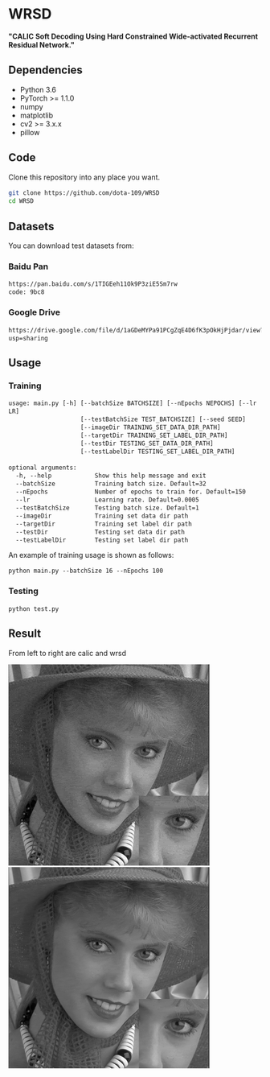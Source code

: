 # WRSD
**"CALIC Soft Decoding Using Hard Constrained Wide-activated Recurrent Residual Network."**

## Dependencies
* Python 3.6
* PyTorch >= 1.1.0
* numpy
* matplotlib
* cv2 >= 3.x.x 
* pillow

## Code
Clone this repository into any place you want.
```bash
git clone https://github.com/dota-109/WRSD
cd WRSD
```

## Datasets
You can download test datasets from:
### Baidu Pan
```
https://pan.baidu.com/s/1TIGEeh11Ok9P3ziE5Sm7rw
code: 9bc8
```
### Google Drive
```
https://drive.google.com/file/d/1aGDeMYPa91PCgZqE4D6fK3pOkHjPjdar/view?usp=sharing
```

## Usage
### Training
```
usage: main.py [-h] [--batchSize BATCHSIZE] [--nEpochs NEPOCHS] [--lr LR]
                    [--testBatchSize TEST_BATCHSIZE] [--seed SEED]
                    [--imageDir TRAINING_SET_DATA_DIR_PATH]
                    [--targetDir TRAINING_SET_LABEL_DIR_PATH]
                    [--testDir TESTING_SET_DATA_DIR_PATH]
                    [--testLabelDir TESTING_SET_LABEL_DIR_PATH]
               
optional arguments:
  -h, --help            Show this help message and exit
  --batchSize           Training batch size. Default=32
  --nEpochs             Number of epochs to train for. Default=150
  --lr                  Learning rate. Default=0.0005
  --testBatchSize       Testing batch size. Default=1
  --imageDir            Training set data dir path
  --targetDir           Training set label dir path
  --testDir             Testing set data dir path
  --testLabelDir        Testing set label dir path
```
An example of training usage is shown as follows:
```
python main.py --batchSize 16 --nEpochs 100
```
### Testing
```
python test.py
```
## Result
From left to right are calic and wrsd
<p>
  <img src='result/woman_calic.png' height='400' width='400'/>
  <img src='result/woman_wrsd.png' height='400' width='400'/>
</p>
